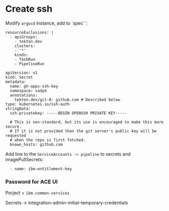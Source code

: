 # Create ssh

Modify `argocd` instance, add to `spec``:

```
resourceExclusions: |
  - apiGroups:
    - tekton.dev
    clusters:
    - '*'
    kinds:
    - TaskRun
    - PipelineRun
```

```
apiVersion: v1
kind: Secret
metadata:
  name: gh-apps-ssh-key
  namespace: vadym
  annotations:
    tekton.dev/git-0: github.com # Described below
type: kubernetes.io/ssh-auth
stringData:
  ssh-privatekey: -----BEGIN OPENSSH PRIVATE KEY-----

  # This is non-standard, but its use is encouraged to make this more secure.
  # If it is not provided then the git server's public key will be requested
  # when the repo is first fetched.
  known_hosts: github.com

```

Add line to the `ServiceAccounts -> pipeline` to secrets and imagePullSecrets:

```
  - name: ibm-entitlement-key
```

### Password for ACE UI

Porject = `ibm-common-services`

Secrets -> integration-admin-initial-temporary-credentials

